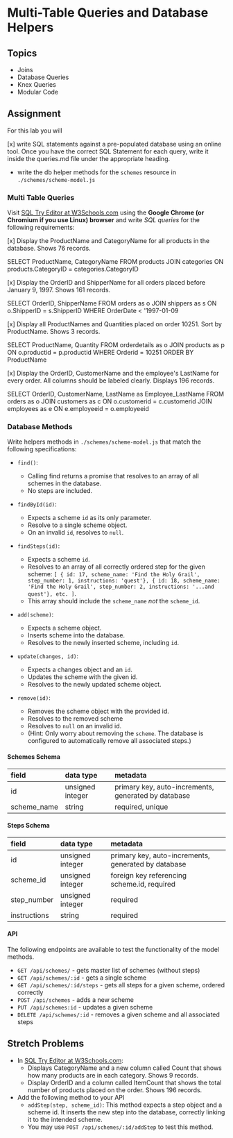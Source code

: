 # Multi-Table Queries and Database Helpers

## Topics

- Joins
- Database Queries
- Knex Queries
- Modular Code

## Assignment

For this lab you will

[x] write SQL statements against a pre-populated database using an online tool. Once you have the correct SQL Statement for each query, write it inside the queries.md file under the appropriate heading.

- write the db helper methods for the `schemes` resource in `./schemes/scheme-model.js`

### Multi Table Queries

Visit [SQL Try Editor at W3Schools.com](https://www.w3schools.com/Sql/tryit.asp?filename=trysql_select_top) using the **Google Chrome (or Chromium if you use Linux) browser** and write _SQL queries_ for the following requirements:

[x] Display the ProductName and CategoryName for all products in the database. Shows 76 records.

SELECT ProductName, CategoryName FROM products
JOIN categories
ON products.CategoryID = categories.CategoryID

[x] Display the OrderID and ShipperName for all orders placed before January 9, 1997. Shows 161 records.

SELECT OrderID, ShipperName FROM orders as o
JOIN shippers as s
ON o.ShipperID = s.ShipperID
WHERE OrderDate < '1997-01-09

[x] Display all ProductNames and Quantities placed on order 10251. Sort by ProductName. Shows 3 records.

SELECT ProductName, Quantity FROM orderdetails as o
JOIN products as p
ON o.productid = p.productid
WHERE Orderid = 10251
ORDER BY ProductName

[x] Display the OrderID, CustomerName and the employee's LastName for every order. All columns should be labeled clearly. Displays 196 records.

SELECT OrderID, CustomerName, LastName as Employee_LastName FROM orders as o
JOIN customers as c
ON o.customerid = c.customerid
JOIN employees as e
ON e.employeeid = o.employeeid

### Database Methods

Write helpers methods in `./schemes/scheme-model.js` that match the following specifications:

- `find()`:
  - Calling find returns a promise that resolves to an array of all schemes in the database.
  - No steps are included.


- `findById(id)`:
  - Expects a scheme `id` as its only parameter.
  - Resolve to a single scheme object.
  - On an invalid `id`, resolves to `null`.


- `findSteps(id)`:
  - Expects a scheme `id`.
  - Resolves to an array of all correctly ordered step for the given scheme: `[ { id: 17, scheme_name: 'Find the Holy Grail', step_number: 1, instructions: 'quest'}, { id: 18, scheme_name: 'Find the Holy Grail', step_number: 2, instructions: '...and quest'}, etc. ]`.
  - This array should include the `scheme_name` _not_ the `scheme_id`.


- `add(scheme)`:
  - Expects a scheme object.
  - Inserts scheme into the database.
  - Resolves to the newly inserted scheme, including `id`.


- `update(changes, id)`:
  - Expects a changes object and an `id`.
  - Updates the scheme with the given id.
  - Resolves to the newly updated scheme object.

  
- `remove(id)`:
  - Removes the scheme object with the provided id.
  - Resolves to the removed scheme
  - Resolves to `null` on an invalid id.
  - (Hint: Only worry about removing the `scheme`. The database is configured to automatically remove all associated steps.)

#### Schemes Schema

| field       | data type        | metadata                                            |
| :---------- | :--------------- | :-------------------------------------------------- |
| id          | unsigned integer | primary key, auto-increments, generated by database |
| scheme_name | string           | required, unique                                    |

#### Steps Schema

| field        | data type        | metadata                                            |
| :----------- | :--------------- | :-------------------------------------------------- |
| id           | unsigned integer | primary key, auto-increments, generated by database |
| scheme_id    | unsigned integer | foreign key referencing scheme.id, required         |
| step_number  | unsigned integer | required                                            |
| instructions | string           | required                                            |

#### API

The following endpoints are available to test the functionality of the model methods.

- `GET /api/schemes/` - gets master list of schemes (without steps)
- `GET /api/schemes/:id` - gets a single scheme
- `GET /api/schemes/:id/steps` - gets all steps for a given scheme, ordered correctly
- `POST /api/schemes` - adds a new scheme
- `PUT /api/schemes:id` - updates a given scheme
- `DELETE /api/schemes/:id` - removes a given scheme and all associated steps

## Stretch Problems

- In [SQL Try Editor at W3Schools.com](https://www.w3schools.com/Sql/tryit.asp?filename=trysql_select_top):
  - Displays CategoryName and a new column called Count that shows how many products are in each category. Shows 9 records.
  - Display OrderID and a column called ItemCount that shows the total number of products placed on the order. Shows 196 records.
- Add the following method to your API
  - `addStep(step, scheme_id)`: This method expects a step object and a scheme id. It inserts the new step into the database, correctly linking it to the intended scheme.
  - You may use `POST /api/schemes/:id/addStep` to test this method.
